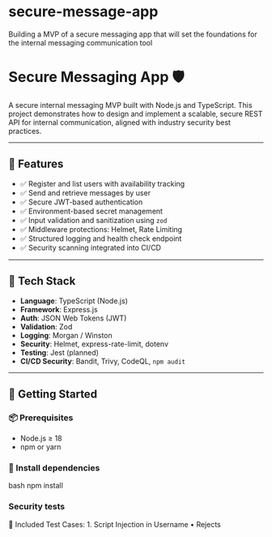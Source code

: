 # secure-message-app
Building a MVP of a secure messaging app that will set the foundations for the internal messaging communication tool

# Secure Messaging App 🛡️

A secure internal messaging MVP built with Node.js and TypeScript. This project demonstrates how to design and implement a scalable, secure REST API for internal communication, aligned with industry security best practices.

---

## 🚀 Features

- ✅ Register and list users with availability tracking
- ✅ Send and retrieve messages by user
- ✅ Secure JWT-based authentication
- ✅ Environment-based secret management
- ✅ Input validation and sanitization using `zod`
- ✅ Middleware protections: Helmet, Rate Limiting
- ✅ Structured logging and health check endpoint
- ✅ Security scanning integrated into CI/CD

---

## 🔧 Tech Stack

- **Language**: TypeScript (Node.js)
- **Framework**: Express.js
- **Auth**: JSON Web Tokens (JWT)
- **Validation**: Zod
- **Logging**: Morgan / Winston
- **Security**: Helmet, express-rate-limit, dotenv
- **Testing**: Jest (planned)
- **CI/CD Security**: Bandit, Trivy, CodeQL, `npm audit`

---

## 🏁 Getting Started

### 📦 Prerequisites

- Node.js ≥ 18
- npm or yarn

### 🔧 Install dependencies

bash
npm install

### Security tests

🔐 Included Test Cases:
	1.	Script Injection in Username
    	  •	Rejects <script> tags in registration.
	2.	Stored XSS in Messages
      	•	Ensures messages are sanitized before being stored/displayed.
	3.	Invalid JSON Payload
      	•	Confirms the app properly handles malformed JSON.
	4.	Rate Limiting Check
      	•	Ensures protection against brute-force or abuse attempts.
	5.	Path Traversal Attempt
      	•	Blocks unsafe paths like ../../etc/passwd in message routes.
